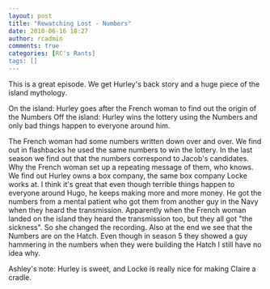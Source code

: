 ```yaml
---
layout: post
title: "Rewatching Lost - Numbers"
date: 2010-06-16 18:27
author: rcadmin
comments: true
categories: [RC's Rants]
tags: []
---
```

This is a great episode. We get Hurley's back story and a huge piece of the island mythology.

On the island: Hurley goes after the French woman to find out the origin of the Numbers
Off the island: Hurley wins the lottery using the Numbers and only bad things happen to everyone around him. 

The French woman had some numbers written down over and over. We find out in flashbacks he used the same numbers to win the lottery. In the last season we find out that the numbers correspond to Jacob's candidates. Why the French woman set up a repeating message of them, who knows. We find out Hurley owns a box company, the same box company Locke works at. I think it's great that even though terrible things happen to everyone around Hugo, he keeps making more and more money. He got the numbers from a mental patient who got them from another guy in the Navy when they heard the transmission. Apparently when the French woman landed on the island they heard the transmission too, but they all got "the sickness". So she changed the recording.  Also at the end we see that the Numbers are on the Hatch. Even though in season 5 they showed a guy hammering in the numbers when they were building the Hatch I still have no idea why.

Ashley's note: Hurley is sweet, and Locke is really nice for making Claire a cradle. 

